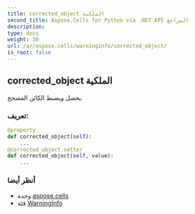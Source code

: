 ```yaml
---
title: corrected_object الملكية
second_title: Aspose.Cells for Python via .NET API المراجع
description:
type: docs
weight: 30
url: /ar/aspose.cells/warninginfo/corrected_object/
is_root: false
---
```

##  corrected_object الملكية

يحصل ويضبط الكائن المصحح.
###  تعريف:
```python
@property
def corrected_object(self):
    ...
@corrected_object.setter
def corrected_object(self, value):
    ...
```

###  أنظر أيضا
* وحدة [aspose.cells](../../)
* فئة [WarningInfo](/cells/python-net/ar/aspose.cells/warninginfo)
